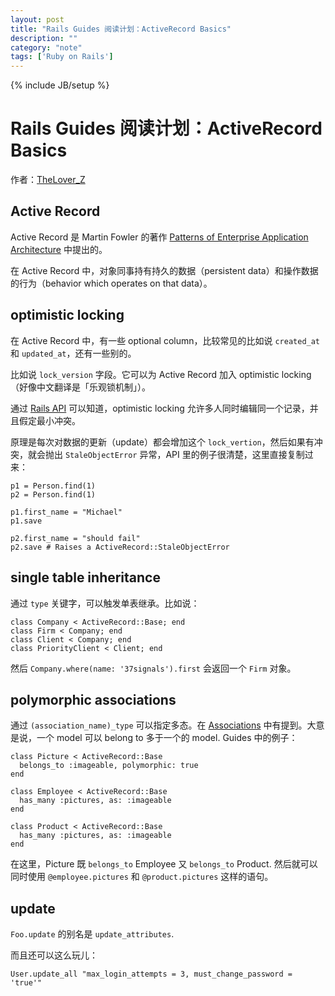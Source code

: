 ```yaml
---
layout: post
title: "Rails Guides 阅读计划：ActiveRecord Basics"
description: ""
category: "note"
tags: ['Ruby on Rails']
---
```

{% include JB/setup %}

# Rails Guides 阅读计划：ActiveRecord Basics

作者：[TheLover_Z](http://theloverz.me)

## Active Record

Active Record 是 Martin Fowler 的著作 [Patterns of Enterprise Application Architecture](http://book.douban.com/subject/1229954/) 中提出的。

在 Active Record 中，对象同事持有持久的数据（persistent data）和操作数据的行为（behavior which operates on that data）。

## optimistic locking

在 Active Record 中，有一些 optional column，比较常见的比如说 `created_at` 和 `updated_at`，还有一些别的。

比如说 `lock_version` 字段。它可以为 Active Record 加入 optimistic locking（好像中文翻译是「乐观锁机制」）。

通过 [Rails API](http://api.rubyonrails.org/classes/ActiveRecord/Locking/Optimistic.html) 可以知道，optimistic locking 允许多人同时编辑同一个记录，并且假定最小冲突。

原理是每次对数据的更新（update）都会增加这个 `lock_vertion`，然后如果有冲突，就会抛出 `StaleObjectError` 异常，API 里的例子很清楚，这里直接复制过来：

    p1 = Person.find(1)
    p2 = Person.find(1)

    p1.first_name = "Michael"
    p1.save

    p2.first_name = "should fail"
    p2.save # Raises a ActiveRecord::StaleObjectError

## single table inheritance

通过 `type` 关键字，可以触发单表继承。比如说：

    class Company < ActiveRecord::Base; end
    class Firm < Company; end
    class Client < Company; end
    class PriorityClient < Client; end

然后 `Company.where(name: '37signals').first` 会返回一个 `Firm` 对象。

## polymorphic associations

通过 `(association_name)_type` 可以指定多态。在 [Associations](http://guides.rubyonrails.org/association_basics.html#polymorphic-associations) 中有提到。大意是说，一个 model 可以 belong to 多于一个的 model. Guides 中的例子：

    class Picture < ActiveRecord::Base
      belongs_to :imageable, polymorphic: true
    end
     
    class Employee < ActiveRecord::Base
      has_many :pictures, as: :imageable
    end
     
    class Product < ActiveRecord::Base
      has_many :pictures, as: :imageable
    end

在这里，Picture 既 `belongs_to` Employee 又 `belongs_to` Product. 然后就可以同时使用 `@employee.pictures` 和 `@product.pictures` 这样的语句。

## update

`Foo.update` 的别名是 `update_attributes`.

而且还可以这么玩儿：

    User.update_all "max_login_attempts = 3, must_change_password = 'true'"

